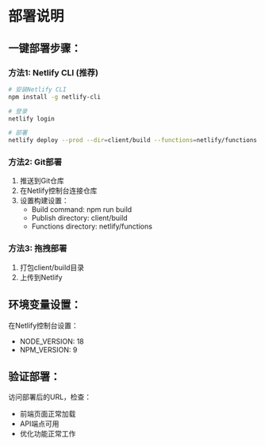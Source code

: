 
# 部署说明

## 一键部署步骤：

### 方法1: Netlify CLI (推荐)
```bash
# 安装Netlify CLI
npm install -g netlify-cli

# 登录
netlify login

# 部署
netlify deploy --prod --dir=client/build --functions=netlify/functions
```

### 方法2: Git部署
1. 推送到Git仓库
2. 在Netlify控制台连接仓库
3. 设置构建设置：
   - Build command: npm run build
   - Publish directory: client/build
   - Functions directory: netlify/functions

### 方法3: 拖拽部署
1. 打包client/build目录
2. 上传到Netlify

## 环境变量设置：
在Netlify控制台设置：
- NODE_VERSION: 18
- NPM_VERSION: 9

## 验证部署：
访问部署后的URL，检查：
- 前端页面正常加载
- API端点可用
- 优化功能正常工作
